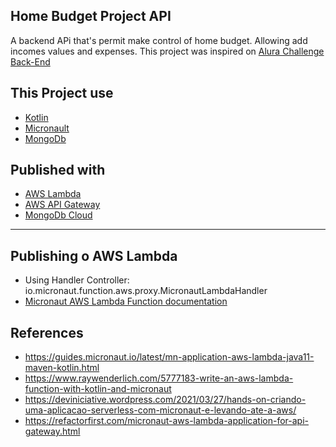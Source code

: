 ## Home Budget Project API
A backend APi that's permit make control of home budget. Allowing add incomes values and expenses.
This project was inspired on [Alura Challenge Back-End](https://www.alura.com.br/challenges/back-end-2/semana-01-api-rest)

## This Project use

- [Kotlin](https://kotlinlang.org/)
- [Micronault](https://micronaut.io)
- [MongoDb](https://mongodb.com)

## Published with
- [AWS Lambda](https://aws.amazon.com/pt/lambda/)
- [AWS API Gateway](https://aws.amazon.com/pt/api-gateway)
- [MongoDb Cloud](https://cloud.mongodb.com)
---

## Publishing o AWS Lambda
- Using Handler Controller: io.micronaut.function.aws.proxy.MicronautLambdaHandler
- [Micronaut AWS Lambda Function documentation](https://micronaut-projects.github.io/micronaut-aws/latest/guide/index.html#lambda)

## References
- https://guides.micronaut.io/latest/mn-application-aws-lambda-java11-maven-kotlin.html
- https://www.raywenderlich.com/5777183-write-an-aws-lambda-function-with-kotlin-and-micronaut	
- https://deviniciative.wordpress.com/2021/03/27/hands-on-criando-uma-aplicacao-serverless-com-micronaut-e-levando-ate-a-aws/
- https://refactorfirst.com/micronaut-aws-lambda-application-for-api-gateway.html
